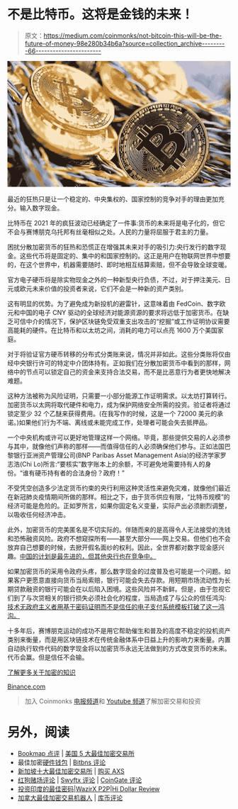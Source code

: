 # 不是比特币。这将是金钱的未来！

> 原文：<https://medium.com/coinmonks/not-bitcoin-this-will-be-the-future-of-money-98e280b34b6a?source=collection_archive---------66----------------------->

![](img/67b16cfc1f516870b0adc449ccf2e510.png)

最近的狂热只是让一个稳定的、中央集权的、国家控制的竞争对手的理由更加充分。输入数字现金。

比特币在 2021 年的疯狂波动已经确定了一件事:货币的未来将是电子化的，但它不会与赛博朋克乌托邦有丝毫相似之处。人民的力量将屈服于君主的力量。

困扰分散加密货币的狂热和恐慌正在增强其未来对手的吸引力:央行发行的数字现金。这些代币将是固定的、集中的和国家控制的。这正是用户在物联网世界中想要的，在这个世界中，机器需要随时、即时地相互结算索赔，但不会导致全球变暖。

官方电子硬币将是除实物现金之外的一种新型央行负债，不过，对于押注美元、日元或欧元未来价值的投资者来说，它们不会是一种新的资产类别。

这有明显的优势。为了避免成为新投机的避雷针，这意味着由 FedCoin、数字欧元和中国的电子 CNY 驱动的全球经济对能源资源的要求将远低于加密货币。在缺乏可信中介的情况下，保护区块链免受双重支出攻击的“挖掘”或工作证明协议需要高能耗的硬件。在比特币和以太坊之间，消耗的电力可以点亮 1600 万个美国家庭。

对于将验证官方硬币转移的分布式分类账来说，情况并非如此。这些分类账将仅由经中央银行许可的特定中介团体持有。正如我们在分散加密货币中看到的那样，网络中的节点可以锁定自己的资金来支持合法交易，而不是比恶意行为者更快地解决难题。

这种方法被称为风险证明，只需要一小部分能源工作证明需求。以太坊打算转行。加密货币以太网将取代硬件和电力，成为保护网络安全所需的投资。验证者将通过锁定至少 32 个乙醚来获得费用。(在我写作的时候，这是一个 72000 美元的承诺。)如果他们行为不端、离线或未能完成工作，处理者可能会失去抵押品。

一个中央机构或许可以更好地管理这样一个网络。毕竟，那些提供交易的人必须参与其中，就像他们声称的那样——而值得信任的人必须确保他们参与。正如法国巴黎银行亚洲资产管理公司(BNP Paribas Asset Management Asia)的经济学家罗志浩(Chi Lo)所言:“要核实”数字账本上的余额，不可避免地需要持有人的身份。“谁有硬币持有者的合法身份？政府！”

不受凭空创造多少法定货币约束的央行利用这种灵活性来避免灾难，就像他们最近在新冠肺炎疫情期间所做的那样。相比之下，由于货币供应有限，“比特币规模”的经济可能是危险的。正如罗所言，如果你固定名义变量，实际产出必须剧烈调整，以吸收任何经济冲击。

此外，加密货币的完美匿名是不切实际的。伴随而来的是高得令人无法接受的洗钱和恐怖融资风险。政府不想窥探所有——甚至大部分——网上交易。但他们也不会放弃自己想要的时候，去掀开假名面纱的权利。因此，全世界都对数字现金感兴趣。[中国的计划是最先进的，但其他央行也在竞争中。](https://accounts.binance.com/en/register?ref=75826706)

如果加密货币的采用令政府头疼，那么数字现金的过度普及也可能是一个问题。如果客户更愿意直接向货币当局索赔，银行可能会失去存款。用短期市场流动性为长期贷款融资的银行可能会在以后陷入困境。这些风险并不新鲜。但是，由于忽视它们到了与次贷相关的银行损失必须社会化的程度，当局造成了与公众的信任鸿沟:[技术无政府主义者用基于密码证明而不是信任的电子支付系统模板打破了这一鸿沟。](https://accounts.binance.com/en/register?ref=75826706)

十多年后，赛博朋克运动的成功不是用它帮助催生和普及的高度不稳定的投机资产类别来衡量，而是用区块链技术在传统金融体系中日益上升的影响力来衡量。内置自动执行软件代码的数字现金将以加密货币永远无法做到的方式改变货币的未来。代币会赢。但是信任不会输。

[了解更多关于加密的知识](https://accounts.binance.com/en/register?ref=75826706)

[Binance.com](https://accounts.binance.com/en/register?ref=75826706)

> 加入 Coinmonks [电报频道](https://t.me/coincodecap)和 [Youtube 频道](https://www.youtube.com/c/coinmonks/videos)了解加密交易和投资

# 另外，阅读

*   [Bookmap 点评](https://coincodecap.com/bookmap-review-2021-best-trading-software) | [美国 5 大最佳加密交易所](https://coincodecap.com/crypto-exchange-usa)
*   最佳加密[硬件钱包](/coinmonks/hardware-wallets-dfa1211730c6) | [Bitbns 评论](/coinmonks/bitbns-review-38256a07e161)
*   [新加坡十大最佳加密交易所](https://coincodecap.com/crypto-exchange-in-singapore) | [购买 AXS](https://coincodecap.com/buy-axs-token)
*   [红狗赌场评论](https://coincodecap.com/red-dog-casino-review) | [Swyftx 评论](https://coincodecap.com/swyftx-review) | [CoinGate 评论](https://coincodecap.com/coingate-review)
*   [投资印度的最佳密码](https://coincodecap.com/best-crypto-to-invest-in-india-in-2021)|[WazirX P2P](https://coincodecap.com/wazirx-p2p)|[Hi Dollar Review](https://coincodecap.com/hi-dollar-review)
*   [加拿大最佳加密交易机器人](https://coincodecap.com/5-best-crypto-trading-bots-in-canada) | [库币评论](https://coincodecap.com/kucoin-review)